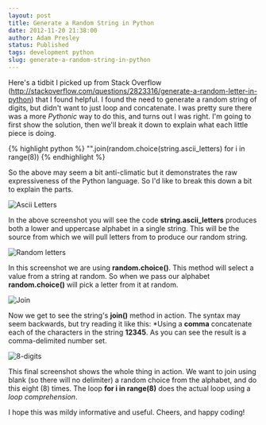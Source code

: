 ```yaml
---
layout: post
title: Generate a Random String in Python
date: 2012-11-20 21:38:00
author: Adam Presley
status: Published
tags: development python
slug: generate-a-random-string-in-python
---
```


Here's a tidbit I picked up from Stack Overflow
(<http://stackoverflow.com/questions/2823316/generate-a-random-letter-in-python>)
that I found helpful. I found the need to generate a random string of
digits, but didn't want to just loop and concatenate. I was pretty sure
there was a more *Pythonic* way to do this, and turns out I was right.
I'm going to first show the solution, then we'll break it down to
explain what each little piece is doing.

{% highlight python %}
"".join(random.choice(string.ascii_letters) for i in range(8))
{% endhighlight %}

So the above may seem a bit anti-climatic but it demonstrates the raw
expressiveness of the Python language. So I'd like to break this down a
bit to explain the parts.

![Ascii Letters](http://s3.amazonaws.com/www.adampresley.com/posts/python-string-ascii-letters.png)

In the above screenshot you will see the code **string.ascii_letters**
produces both a lower and uppercase alphabet in a single string. This
will be the source from which we will pull letters from to produce our
random string.

![Random letters](http://s3.amazonaws.com/www.adampresley.com/posts/python-random-choice.png)

In this screenshot we are using **random.choice()**. This method will
select a value from a string at random. So when we pass our alphabet
**random.choice()** will pick a letter from it at random.

![Join](http://s3.amazonaws.com/www.adampresley.com/posts/python-string-join.png)

Now we get to see the string's **join()** method in action. The syntax
may seem backwards, but try reading it like this: *Using a **comma**
concatenate each of the characters in the string **12345**. As you can
see the result is a comma-delimited number set.

![8-digits](http://s3.amazonaws.com/www.adampresley.com/posts/python-random-string-8-digits.png)

This final screenshot shows the whole thing in action. We want to join
using blank (so there will no delimiter) a random choice from the
alphabet, and do this eight (8) times. The loop **for i in range(8)**
does the actual loop using a *loop comprehension*.

I hope this was mildy informative and useful. Cheers, and happy coding!